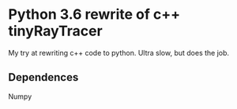 # Python 3.6 rewrite of c++ tinyRayTracer
My try at rewriting c++ code to python.
Ultra slow, but does the job.

## Dependences
Numpy
